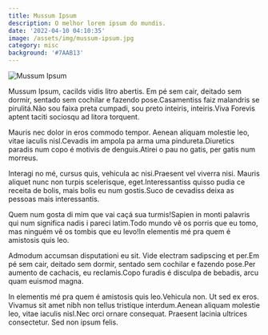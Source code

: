 ```yaml
---
title: Mussum Ipsum
description: O melhor lorem ipsum do mundis.
date: '2022-04-10 04:10:35'
image: /assets/img/mussum-ipsum.jpg
category: misc
background: '#7AAB13'
---
```

![Mussum Ipsum](/assets/img/mussum-ipsum.jpg "O melhor lorem ipsum do mundis.")

Mussum Ipsum, cacilds vidis litro abertis. Em pé sem cair, deitado sem dormir, sentado sem cochilar e fazendo pose.Casamentiss faiz malandris se pirulitá.Não sou faixa preta cumpadi, sou preto inteiris, inteiris.Viva Forevis aptent taciti sociosqu ad litora torquent.



Mauris nec dolor in eros commodo tempor. Aenean aliquam molestie leo, vitae iaculis nisl.Cevadis im ampola pa arma uma pindureta.Diuretics paradis num copo é motivis de denguis.Atirei o pau no gatis, per gatis num morreus.



Interagi no mé, cursus quis, vehicula ac nisi.Praesent vel viverra nisi. Mauris aliquet nunc non turpis scelerisque, eget.Interessantiss quisso pudia ce receita de bolis, mais bolis eu num gostis.Suco de cevadiss deixa as pessoas mais interessantis.



Quem num gosta di mim que vai caçá sua turmis!Sapien in monti palavris qui num significa nadis i pareci latim.Todo mundo vê os porris que eu tomo, mas ninguém vê os tombis que eu levo!In elementis mé pra quem é amistosis quis leo.



Admodum accumsan disputationi eu sit. Vide electram sadipscing et per.Em pé sem cair, deitado sem dormir, sentado sem cochilar e fazendo pose.Per aumento de cachacis, eu reclamis.Copo furadis é disculpa de bebadis, arcu quam euismod magna.



In elementis mé pra quem é amistosis quis leo.Vehicula non. Ut sed ex eros. Vivamus sit amet nibh non tellus tristique interdum.Aenean aliquam molestie leo, vitae iaculis nisl.Nec orci ornare consequat. Praesent lacinia ultrices consectetur. Sed non ipsum felis.
